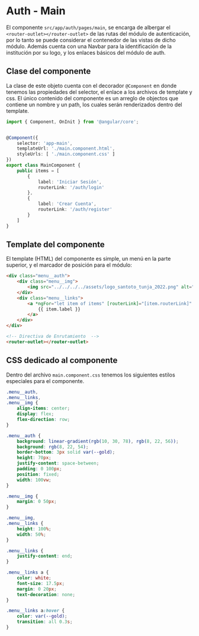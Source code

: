 # Auth - Main

El componente `src/app/auth/pages/main`, se encarga de albergar el `<router-outlet></router-outlet>` de las rutas del módulo de autenticación, por lo tanto se puede considerar el contenedor de las vistas de dicho módulo. Además cuenta con una Navbar para la identificación de la institución por su logo, y los enlaces básicos del módulo de auth.

## Clase del componente

La clase de este objeto cuenta con el decorador `@Component` en donde tenemos las propiedades del selector, el enlace a los archivos de template y css. El único contenido del componente es un arreglo de objectos que contiene un nombre y un path, los cuales serán renderizados dentro del template.

```ts
import { Component, OnInit } from '@angular/core';


@Component({
    selector: 'app-main',
    templateUrl: './main.component.html',
    styleUrls: [ './main.component.css' ]
})
export class MainComponent {
    public items = [
        {
            label: 'Iniciar Sesión',
            routerLink: '/auth/login'
        },
        {
            label: 'Crear Cuenta',
            routerLink: '/auth/register'
        }
    ]
}
```

## Template del componente

El template (HTML) del componente es simple, un menú en la parte superior, y el marcador de posición para el módulo:

```html
<div class="menu__auth">
    <div class="menu__img">
        <img src="../../../../assets/logo_santoto_tunja_2022.png" alt="USTA" height="55px">
    </div>
    <div class="menu__links">
        <a *ngFor="let item of items" [routerLink]="[item.routerLink]" routerLinkActive="router-link-active">
            {{ item.label }}
        </a>
    </div>
</div>

<!-- Directiva de Enrutamiento  -->
<router-outlet></router-outlet>
```

## CSS dedicado al componente

Dentro del archivo `main.component.css` tenemos los siguientes estilos especiales para el componente.

```css
.menu__auth,
.menu__links,
.menu__img {
    align-items: center;
    display: flex;
    flex-direction: row;
}

.menu__auth {
    background: linear-gradient(rgb(10, 30, 78), rgb(8, 22, 56));
    background: rgb(8, 22, 54);
    border-bottom: 3px solid var(--gold);
    height: 70px;
    justify-content: space-between;
    padding: 0 100px;
    position: fixed;
    width: 100vw;
}

.menu__img {
    margin: 0 50px;
}

.menu__img,
.menu__links {
    height: 100%;
    width: 50%;
}

.menu__links {
    justify-content: end;
}

.menu__links a {
    color: white;
    font-size: 17.5px;
    margin: 0 20px;
    text-decoration: none;
}

.menu__links a:hover {
    color: var(--gold);
    transition: all 0.3s;
}
```
